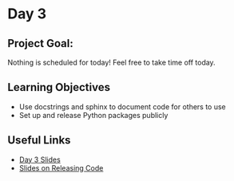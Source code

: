 
# Day 3

## Project Goal:

Nothing is scheduled for today! Feel free to take time off today. 

## Learning Objectives

  * Use docstrings and sphinx to document code for others to use
  * Set up and release Python packages publicly

## Useful Links

  * [Day 3 Slides](https://docs.google.com/presentation/d/1gwteh1rlOiHc3H4KEoXWe9HUAwsckL4IOK73CuHJUBI/edit?usp=sharing)
  * [Slides on Releasing Code](https://docs.google.com/presentation/d/1qnnxWluK9fi96aptvhIvfCTAriC3Q_KhIaBtJPZvoro/edit?usp=sharing)

